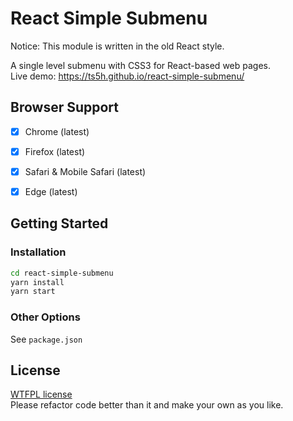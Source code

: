 # React Simple Submenu
Notice: This module is written in the old React style. 
 
A single level submenu with CSS3 for React-based web pages.  
Live demo: https://ts5h.github.io/react-simple-submenu/

## Browser Support
- [x] Chrome (latest)  
- [x] Firefox (latest)  
- [x] Safari & Mobile Safari (latest)  
- [x] Edge (latest)


## Getting Started

### Installation
```sh
cd react-simple-submenu
yarn install
yarn start
```

### Other Options
See ```package.json```

## License
[WTFPL license](http://www.wtfpl.net/txt/copying/)  
Please refactor code better than it and make your own as you like.